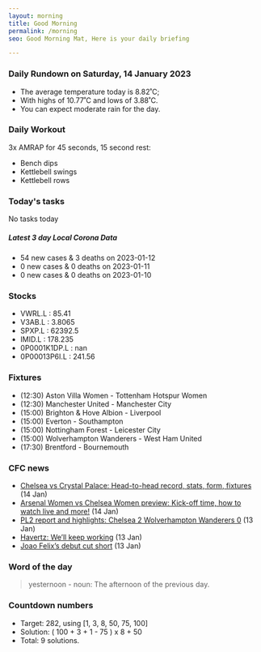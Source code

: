 ```yaml
---
layout: morning
title: Good Morning
permalink: /morning
seo: Good Morning Mat, Here is your daily briefing

---
```


<!-- weather_marker starts -->
### Daily Rundown on Saturday, 14 January 2023

- The average temperature today is 8.82˚C;
- With highs of 10.77˚C and lows of 3.88˚C.
- You can expect moderate rain for the day.

<!-- weather_marker ends -->

### Daily Workout
<!-- workout_marker starts -->
3x AMRAP for 45 seconds, 15 second rest:

- Bench dips
- Kettlebell swings
- Kettlebell rows

<!-- workout_marker ends -->

### Today's tasks
<!-- task_marker starts -->
No tasks today
<!-- task_marker ends -->

<!-- c19_marker starts -->
##### Latest 3 day Local Corona Data

- 54 new cases & 3 deaths on 2023-01-12
- 0 new cases & 0 deaths on 2023-01-11
- 0 new cases & 0 deaths on 2023-01-10

<!-- c19_marker ends -->

### Stocks

<!-- stocks_marker starts -->

- VWRL.L : 85.41
- V3AB.L : 3.8065
- SPXP.L : 62392.5
- IMID.L : 178.235
- 0P0001K1DP.L : nan
- 0P00013P6I.L : 241.56

<!-- stocks_marker ends -->

### Fixtures

<!-- sports_marker starts -->

<ul>
<li>(12:30) Aston Villa Women - Tottenham Hotspur Women</li>
<li>(12:30) Manchester United - Manchester City</li>
<li>(15:00) Brighton & Hove Albion - Liverpool</li>
<li>(15:00) Everton - Southampton</li>
<li>(15:00) Nottingham Forest - Leicester City</li>
<li>(15:00) Wolverhampton Wanderers - West Ham United</li>
<li>(17:30) Brentford - Bournemouth</li>
</ul>

<!-- sports_marker ends -->

### CFC news

<!-- cfc_marker starts -->
- [Chelsea vs Crystal Palace: Head-to-head record, stats, form, fixtures](https://chelseafc.com/en/news/article/chelsea-vs-crystal-palace-stats-form-record) (14 Jan)
- [Arsenal Women vs Chelsea Women preview: Kick-off time, how to watch live and more!](https://chelseafc.com/en/news/article/arsenal-women-vs-chelsea-women-preview-kick-off-time-how-to-watch-live-and) (14 Jan)
- [PL2 report and highlights: Chelsea 2 Wolverhampton Wanderers 0](https://chelseafc.com/en/news/article/pl2-report-chelsea-2-wolverhampton-wanderers-0) (13 Jan)
- [Havertz: We’ll keep working](https://chelseafc.com/en/news/article/havertz-well-keep-working) (13 Jan)
- [Joao Felix’s debut cut short](https://chelseafc.com/en/video/unseen-extra-13-01-2023) (13 Jan)

<!-- cfc_marker ends -->

### Word of the day
<!-- word_marker starts -->

 > yesternoon - noun: The afternoon of the previous day.

<!-- word_marker ends -->

### Countdown numbers
<!-- game_marker starts -->

- Target: 282, using [1, 3, 8, 50, 75, 100]
- Solution: ( 100 + 3 + 1 - 75 ) x 8 + 50
- Total: 9 solutions.

<!-- game_marker ends -->